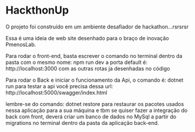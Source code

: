 # HackthonUp


O projeto foi construído em um ambiente desafiador de hackathon...rsrsrsr


Essa é uma ideia de web site desenhado para o braço de inovação PmenosLab.

Para rodar o front-end, basta escrever o comando no terminal dentro da pasta com o mesmo nome: 
npm run dev 
a porta default é: http://localhost:3000 com as outras rotas ja desenhadas no código

Para rodar o Back e iniciar o funcionamento da Api, o comando é:
dotnet run 
para testar a api você precisa dessa url: http://localhost:5000/swagger/index.html

lembre-se do comando: dotnet restore para restaurar os pacotes usados nessa aplicação para a sua máquina e tbm se quiser fazer a integração do back com 
front, deverá criar um banco de dados no MySql a partir do migrations no terminal dentro da pasta da aplicação back-end.

